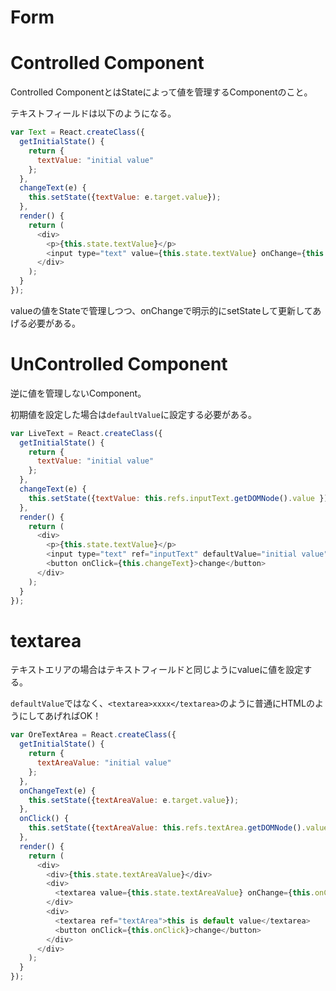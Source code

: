 # Form

# Controlled Component

Controlled ComponentとはStateによって値を管理するComponentのこと。

テキストフィールドは以下のようになる。

```js
var Text = React.createClass({
  getInitialState() {
    return {
      textValue: "initial value"
    };
  },
  changeText(e) {
    this.setState({textValue: e.target.value});
  },
  render() {
    return (
      <div>
        <p>{this.state.textValue}</p>
        <input type="text" value={this.state.textValue} onChange={this.changeText} />
      </div>
    );
  }
});
```

valueの値をStateで管理しつつ、onChangeで明示的にsetStateして更新してあげる必要がある。

# UnControlled Component

逆に値を管理しないComponent。

初期値を設定した場合は`defaultValue`に設定する必要がある。

```js
var LiveText = React.createClass({
  getInitialState() {
    return {
      textValue: "initial value"
    };
  },
  changeText(e) {
    this.setState({textValue: this.refs.inputText.getDOMNode().value });
  },
  render() {
    return (
      <div>
        <p>{this.state.textValue}</p>
        <input type="text" ref="inputText" defaultValue="initial value" />
        <button onClick={this.changeText}>change</button>
      </div>
    );
  }
});
```

# textarea

テキストエリアの場合はテキストフィールドと同じようにvalueに値を設定する。

`defaultValue`ではなく、`<textarea>xxxx</textarea>`のように普通にHTMLのようにしてあげればOK！

```js
var OreTextArea = React.createClass({
  getInitialState() {
    return {
      textAreaValue: "initial value"
    };
  },
  onChangeText(e) {
    this.setState({textAreaValue: e.target.value});
  },
  onClick() {
    this.setState({textAreaValue: this.refs.textArea.getDOMNode().value}); 
  },
  render() {
    return (
      <div>
        <div>{this.state.textAreaValue}</div>
        <div>
          <textarea value={this.state.textAreaValue} onChange={this.onChangeText} />
        </div>
        <div>
          <textarea ref="textArea">this is default value</textarea>
          <button onClick={this.onClick}>change</button>
        </div>
      </div>
    );
  }
});
```
